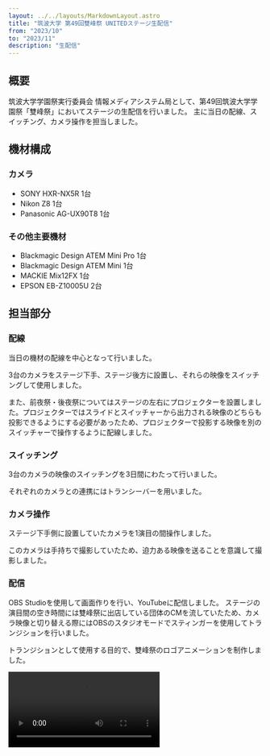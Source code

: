 ```yaml
---
layout: ../../layouts/MarkdownLayout.astro
title: "筑波大学 第49回雙峰祭 UNITEDステージ生配信"
from: "2023/10"
to: "2023/11"
description: "生配信"
---
```

<style>
    iframe.youtube {
    width: 100%;
    height: auto;
    aspect-ratio: 16 / 9;
}
</style>

## 概要

筑波大学学園祭実行委員会 情報メディアシステム局として、第49回筑波大学学園祭「雙峰祭」においてステージの生配信を行いました。
主に当日の配線、スイッチング、カメラ操作を担当しました。

## 機材構成

### カメラ

- SONY HXR-NX5R 1台
- Nikon Z8 1台
- Panasonic AG-UX90T8 1台

### その他主要機材

- Blackmagic Design ATEM Mini Pro 1台
- Blackmagic Design ATEM Mini 1台
- MACKIE Mix12FX 1台
- EPSON EB-Z10005U 2台

## 担当部分

### 配線

当日の機材の配線を中心となって行いました。

3台のカメラをステージ下手、ステージ後方に設置し、それらの映像をスイッチングして使用しました。

また、前夜祭・後夜祭についてはステージの左右にプロジェクターを設置しました。プロジェクターではスライドとスイッチャーから出力される映像のどちらも投影できるようにする必要があったため、プロジェクターで投影する映像を別のスイッチャーで操作するように配線しました。

### スイッチング

3台のカメラの映像のスイッチングを3日間にわたって行いました。

それぞれのカメラとの連携にはトランシーバーを用いました。

### カメラ操作

ステージ下手側に設置していたカメラを1演目の間操作しました。

このカメラは手持ちで撮影していたため、迫力ある映像を送ることを意識して撮影しました。

### 配信

OBS Studioを使用して画面作りを行い、YouTubeに配信しました。
ステージの演目間の空き時間には雙峰祭に出店している団体のCMを流していたため、カメラ映像と切り替える際にはOBSのスタジオモードでスティンガーを使用してトランジションを行いました。

トランジションとして使用する目的で、雙峰祭のロゴアニメーションを制作しました。

<video controls autoplay loop assets controlslist="nodownload" src="/assets/sohosai_logo_animation.webm"></video>
